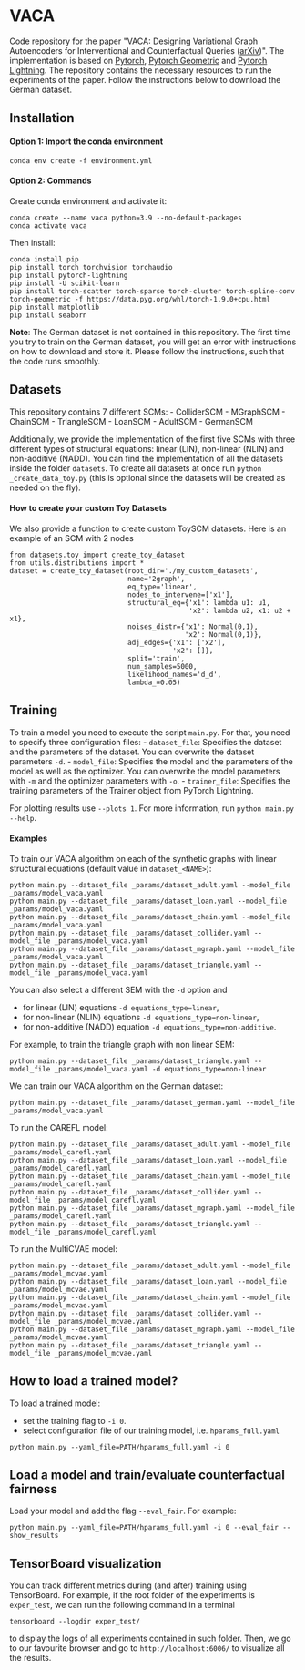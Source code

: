 
#  VACA

Code repository for the paper "VACA: Designing Variational Graph Autoencoders for Interventional and Counterfactual Queries ([arXiv](https://arxiv.org/abs/2110.14690))". 
The implementation is based on [Pytorch](https://pytorch.org/), 
 [Pytorch Geometric](https://pytorch-geometric.readthedocs.io/en/latest/) and 
 [Pytorch Lightning](https://www.pytorchlightning.ai/). The repository contains the necessary resources to run the 
experiments of the paper. Follow the instructions below to download the German dataset.

## Installation

#### Option 1: Import the conda environment
```
conda env create -f environment.yml
```
#### Option 2: Commands

Create conda environment and activate it:

```
conda create --name vaca python=3.9 --no-default-packages
conda activate vaca 
```
Then install:

```
conda install pip
pip install torch torchvision torchaudio
pip install pytorch-lightning
pip install -U scikit-learn
pip install torch-scatter torch-sparse torch-cluster torch-spline-conv torch-geometric -f https://data.pyg.org/whl/torch-1.9.0+cpu.html
pip install matplotlib
pip install seaborn
```

**Note**: The German dataset is not contained in this repository. The first time you try to train on the German dataset, 
you will get an error with instructions on how to download and store it. Please follow the instructions, 
such that the code runs smoothly.

## Datasets
This repository contains 7 different SCMs:
    - ColliderSCM
    - MGraphSCM
    - ChainSCM
    - TriangleSCM
    - LoanSCM
    - AdultSCM
    - GermanSCM

Additionally, we provide the implementation of the first five SCMs with three different types of structural equations: 
linear (LIN), non-linear (NLIN) and non-additive (NADD). You can find the implementation of all the datasets inside the folder
`datasets`. To create all datasets at once run `python _create_data_toy.py` (this is optional since the datasets will be created as needed on the fly). 


#### How to create your custom Toy Datasets
We also provide a function to create custom ToySCM datasets. Here is an example of an SCM with 2 nodes

```
from datasets.toy import create_toy_dataset
from utils.distributions import *
dataset = create_toy_dataset(root_dir='./my_custom_datasets',
                             name='2graph',
                             eq_type='linear',
                             nodes_to_intervene=['x1'],
                             structural_eq={'x1': lambda u1: u1,
                                            'x2': lambda u2, x1: u2 + x1},
                             noises_distr={'x1': Normal(0,1),
                                           'x2': Normal(0,1)},
                             adj_edges={'x1': ['x2'],
                                        'x2': []},
                             split='train',
                             num_samples=5000,
                             likelihood_names='d_d',
                             lambda_=0.05)
```

## Training

To train a model you need to execute the script `main.py`. For that, you need to specify three configuration files:
    - `dataset_file`: Specifies the dataset and the parameters of the dataset. You can overwrite the dataset parameters `-d`.
    - `model_file`: Specifies the model and the parameters of the model as well as the  optimizer.  You can overwrite  the model parameters with `-m` and the optimizer parameters with `-o`.
    - `trainer_file`:  Specifies the training parameters of the Trainer object from PyTorch Lightning.


For plotting results use `--plots 1`. For more information, run `python main.py --help`.



#### Examples

To train our VACA algorithm  on each of the synthetic graphs with linear structural equations (default value in `dataset_<NAME>`):


```
python main.py --dataset_file _params/dataset_adult.yaml --model_file _params/model_vaca.yaml
python main.py --dataset_file _params/dataset_loan.yaml --model_file _params/model_vaca.yaml
python main.py --dataset_file _params/dataset_chain.yaml --model_file _params/model_vaca.yaml
python main.py --dataset_file _params/dataset_collider.yaml --model_file _params/model_vaca.yaml
python main.py --dataset_file _params/dataset_mgraph.yaml --model_file _params/model_vaca.yaml
python main.py --dataset_file _params/dataset_triangle.yaml --model_file _params/model_vaca.yaml
```


You can also select a different SEM with the `-d` option and 
 - for linear (LIN) equations `-d equations_type=linear`,
 - for non-linear (NLIN) equations `-d equations_type=non-linear`, 
 - for non-additive (NADD) equation `-d equations_type=non-additive`. 
 
For example, to train the triangle graph with non linear SEM:
```
python main.py --dataset_file _params/dataset_triangle.yaml --model_file _params/model_vaca.yaml -d equations_type=non-linear
```


We can train our VACA algorithm on the German dataset:
```
python main.py --dataset_file _params/dataset_german.yaml --model_file _params/model_vaca.yaml
```


To run the CAREFL model:

```
python main.py --dataset_file _params/dataset_adult.yaml --model_file _params/model_carefl.yaml
python main.py --dataset_file _params/dataset_loan.yaml --model_file _params/model_carefl.yaml
python main.py --dataset_file _params/dataset_chain.yaml --model_file _params/model_carefl.yaml
python main.py --dataset_file _params/dataset_collider.yaml --model_file _params/model_carefl.yaml
python main.py --dataset_file _params/dataset_mgraph.yaml --model_file _params/model_carefl.yaml
python main.py --dataset_file _params/dataset_triangle.yaml --model_file _params/model_carefl.yaml
```
To run the MultiCVAE model:

```
python main.py --dataset_file _params/dataset_adult.yaml --model_file _params/model_mcvae.yaml
python main.py --dataset_file _params/dataset_loan.yaml --model_file _params/model_mcvae.yaml
python main.py --dataset_file _params/dataset_chain.yaml --model_file _params/model_mcvae.yaml
python main.py --dataset_file _params/dataset_collider.yaml --model_file _params/model_mcvae.yaml
python main.py --dataset_file _params/dataset_mgraph.yaml --model_file _params/model_mcvae.yaml
python main.py --dataset_file _params/dataset_triangle.yaml --model_file _params/model_mcvae.yaml
```



## How to load a trained model?
To load a trained model:
 - set the training flag to `-i 0`.
 - select configuration file of our training model, i.e. `hparams_full.yaml`
```
python main.py --yaml_file=PATH/hparams_full.yaml -i 0
```


## Load a model and train/evaluate counterfactual fairness
Load your model and add the flag `--eval_fair`. For example:

```
python main.py --yaml_file=PATH/hparams_full.yaml -i 0 --eval_fair --show_results
```



## TensorBoard visualization

You can track different metrics during (and after) training using TensorBoard. 
For example, if the root folder of the experiments is `exper_test`, we can run the following
command in a terminal

```
tensorboard --logdir exper_test/   
```
to display the logs of all experiments contained in such folder. Then, we go to our favourite browser 
and go to `http://localhost:6006/` to visualize all the results. 
